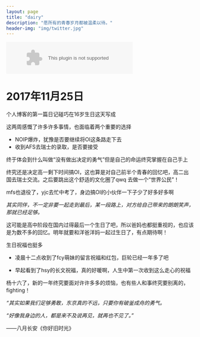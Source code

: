 ```yaml
---
layout: page
title: "dairy"
description: "愿所有的青春岁月都被温柔以待。"
header-img: "img/twitter.jpg"
---
```


<embed src="//music.163.com/style/swf/widget.swf?sid=516819087&type=2&auto=1&width=320&height=66" width="340" height="86"  allowNetworking="all">

# 2017年11月25日

个人博客的第一篇日记碰巧在16岁生日这天写成

这两周感慨了许多许多事情，也面临着两个重要的选择

 - NOIP爆炸，犹豫是否要继续将OI这条路走下去
 - 收到AFS去瑞士的录取，是否要接受

终于体会到什么叫做“没有做出决定的勇气”但是自己的命运终究掌握在自己手上

终究还是决定高一剩下时间搞OI，这也算是对自己前半个青春的回忆吧，高二出国去瑞士交流。之后要跳出这个舒适的文化圈了qwq   去做一个“世界公民”！

mfs也退役了，yjc去忙中考了，身边搞OI的小伙伴一下子少了好多好多啊

*其实同伴，不一定非要一起走到最后，某一段路上，对方给自己带来的朗朗笑声，那就已经足够。*

这可能是高中阶段在国内过得最后一个生日了吧，所以爸妈也都挺重视的，也应该是为数不多的回忆。明年就要和洋爸洋妈一起过生日了，有点期待啊！

生日祝福也挺多

- 凌晨十二点收到了fcy萌妹的留言祝福和红包，巨轮已经一年多了吧

- 早起看到了hsy的长文祝福，真的好暖啊，人生中第一次收到这么走心的祝福

杨十六了，新的一年终究要面对许许多多的烦恼，也有些人和事终究要别离的，fighting！

*“其实如果我们足够勇敢，东京真的不远，只要你有破釜成舟的勇气。*

*“好像我身边的人，都是来不及说再见，就再也不见了。”*

——八月长安《你好旧时光》






